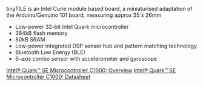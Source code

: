 tinyTILE is an Intel Curie module based board, a miniaturised adaptation
of the Arduino/Genuino 101 board, measuring approx 35 x 26mm

* Low-power 32-bit Intel Quark microcontroller
* 384kB flash memory
* 80kB SRAM
* Low-power integrated DSP sensor hub and pattern matching technology
* Bluetooth Low Energy (BLE)
* 6-axis combo sensor with accelerometer and gyroscope

[Intel® Quark™ SE Microcontroller C1000: Overview](http://www.intel.com.au/content/www/au/en/embedded/products/quark/mcu/se-soc/overview.html)
[Intel® Quark™ SE Microcontroller C1000: Datasheet](http://www.intel.com/content/www/us/en/embedded/products/quark/mcu/se-soc/quark-c1000-datasheet.html)
